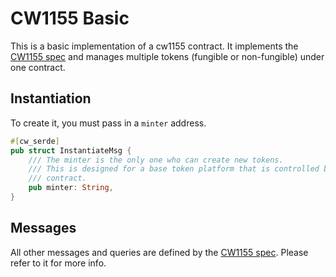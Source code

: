 # CW1155 Basic

This is a basic implementation of a cw1155 contract.
It implements the [CW1155 spec](../../packages/cw1155/README.md) and manages multiple tokens
(fungible or non-fungible) under one contract.

## Instantiation

To create it, you must pass in a `minter` address.

```rust
#[cw_serde]
pub struct InstantiateMsg {
    /// The minter is the only one who can create new tokens.
    /// This is designed for a base token platform that is controlled by an external program or
    /// contract.
    pub minter: String,
}
```

## Messages

All other messages and queries are defined by the 
[CW1155 spec](../../packages/cw1155/README.md). Please refer to it for more info.